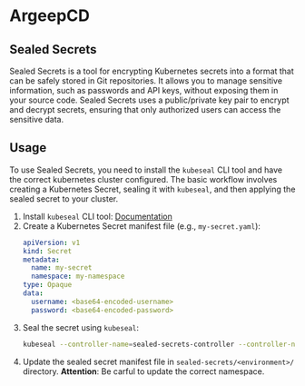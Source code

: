 # ArgeepCD

## Sealed Secrets

Sealed Secrets is a tool for encrypting Kubernetes secrets into a format that can be safely stored in Git repositories. It allows you to manage sensitive information, such as passwords and API keys, without exposing them in your source code. Sealed Secrets uses a public/private key pair to encrypt and decrypt secrets, ensuring that only authorized users can access the sensitive data.

## Usage

To use Sealed Secrets, you need to install the `kubeseal` CLI tool and have the correct kubernetes cluster configured. The basic workflow involves creating a Kubernetes Secret, sealing it with `kubeseal`, and then applying the sealed secret to your cluster.

1. Install `kubeseal` CLI tool: [Documentation](https://github.com/bitnami-labs/sealed-secrets?tab=readme-ov-file#kubeseal)
2. Create a Kubernetes Secret manifest file (e.g., `my-secret.yaml`):
    ```yaml
    apiVersion: v1
    kind: Secret
    metadata:
      name: my-secret
      namespace: my-namespace
    type: Opaque
    data:
      username: <base64-encoded-username>
      password: <base64-encoded-password>
    ```
3. Seal the secret using `kubeseal`:
    ```bash
    kubeseal --controller-name=sealed-secrets-controller --controller-namespace=kube-system --format yaml < my-secret.yaml > my-sealed-secret.yaml
    ```
4. Update the sealed secret manifest file in `sealed-secrets/<environment>/` directory. **Attention**: Be carful to update the correct namespace.